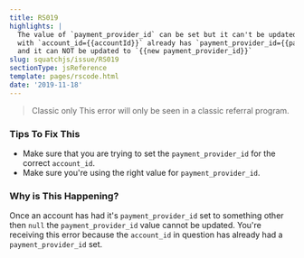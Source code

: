 ```yaml
---
title: RS019
highlights: |
  The value of `payment_provider_id` can be set but it can't be updated. The account 
  with `account_id={{accountId}}` already has `payment_provider_id={{payment_provider_id}}` 
  and it can NOT be updated to `{{new payment_provider_id}}`
slug: squatchjs/issue/RS019
sectionType: jsReference
template: pages/rscode.html
date: '2019-11-18'
---
```


> <span class="label">Classic only</span> This error will only be seen in a classic referral program.

### Tips To Fix This

 - Make sure that you are trying to set the `payment_provider_id` for the correct `account_id`.
 - Make sure you're using the right value for `payment_provider_id`.

### Why is This Happening?

Once an account has had it's `payment_provider_id` set to something other then `null` the `payment_provider_id` value cannot be updated.
You're receiving this error because the `account_id` in question has already had a `payment_provider_id` set.